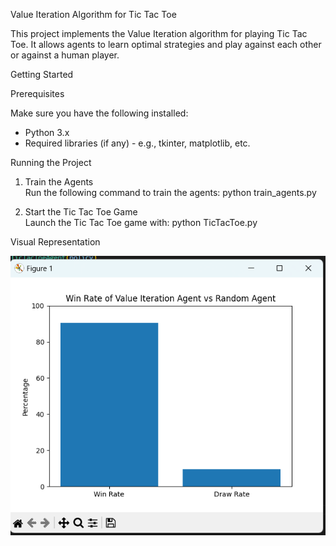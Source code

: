 Value Iteration Algorithm for Tic Tac Toe

This project implements the Value Iteration algorithm for playing Tic Tac Toe. It allows agents to learn optimal strategies and play against each other or against a human player.

Getting Started

Prerequisites

Make sure you have the following installed:

- Python 3.x
- Required libraries (if any) - e.g., tkinter, matplotlib, etc.

Running the Project

1. Train the Agents  
   Run the following command to train the agents:
   python train_agents.py

2. Start the Tic Tac Toe Game  
   Launch the Tic Tac Toe game with:
   python TicTacToe.py

Visual Representation

![alt text](image.png)
